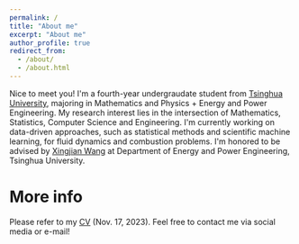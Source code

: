 ```yaml
---
permalink: /
title: "About me"
excerpt: "About me"
author_profile: true
redirect_from: 
  - /about/
  - /about.html
---
```


Nice to meet you! I'm a fourth-year undergraudate student from [Tsinghua University](https://www.tsinghua.edu.cn/en/), majoring in Mathematics and Physics + Energy and Power Engineering. My research interest lies in the intersection of Mathematics, Statistics, Computer Science and Engineering. I'm currently working on data-driven approaches, such as statistical methods and scientific machine learning, for fluid dynamics and combustion problems. I'm honored to be advised by [Xingjian Wang](https://www.depe.tsinghua.edu.cn/depeen/info/1297/1261.htm) at Department of Energy and Power Engineering, Tsinghua University.

More info
======
Please refer to my [CV](../assets/YanjieTong_CV.pdf) (Nov. 17, 2023). Feel free to contact me via social media or e-mail!
